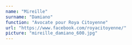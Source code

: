 ```yaml
---
name: "Mireille"
surname: "Damiano"
function: "Avocate pour Roya Citoyenne"
url: "https://www.facebook.com/royacitoyenne/"
picture: "mireille_damiano_600.jpg"
---
```

